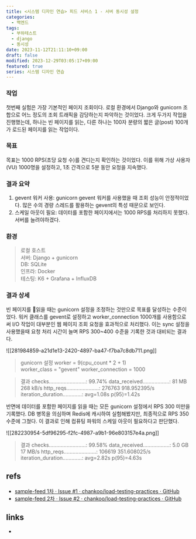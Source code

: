 ```yaml
---
title: <시스템 디자인 연습> 피드 서비스 1 - 서버 동시성 설정
categories:
  - 백엔드
tags:
  - 부하테스트
  - django
  - 동시성
date: 2023-11-12T21:11:10+09:00
draft: false
modified: 2023-12-29T03:05:17+09:00
featured: true
series: 시스템 디자인 연습
---
```


### 작업
첫번째 실험은 가장 기본적인 페이지 조회이다. 로컬 환경에서 Django와 gunicorn 조합으로 어느 정도의 조회 트래픽을 감당하는지 파악하는 것이었다. 크게 두가지 작업을 진행했는데, 하나는 빈 페이지를 읽는, 다른 하나는 100자 분량의 짧은 글(post) 100개가 로드된 페이지를 읽는 작업이다.

### 목표
목표는 1000 RPS(초당 요청 수)를 견디는지 확인하는 것이었다. 이를 위해 가상 사용자(VU) 1000명을 설정하고, 1초 간격으로 5분 동안 요청을 지속했다.

### 결과 요약
1. gevent 워커 사용: gunicorn gevent 워커를 사용했을 때 조회 성능이 안정적이었다. 많은 수의 경량 스레드를 활용하는 gevent의 특성 때문으로 보인다.
2. 스케일 아웃이 필요: 데이터를 포함한 페이지에서는 1000 RPS를 처리하지 못했다. 서버를 늘려야하겠다.

### 환경
> 로컬 호스트  
서버: Django + gunicorn  
DB: SQLite  
인프라: Docker  
테스팅: K6 + Grafana + InfluxDB

### 결과 상세
빈 페이지를 읽을 때는 gunicorn 설정을 조정하는 것만으로 목표를 달성하는 수준이었다. 워커 클래스를 gevent로 설정하고 worker_connection 1000개를 사용함으로써 I/O 작업이 대부분인 웹 페이지 조회 요청을 효과적으로 처리했다. 이는 sync 설정을 사용했을때 요청 처리 시간이 늘며 RPS 300~400 수준을 기록한 것과 대비되는 결과다.

![[281984859-a21d1e13-2420-4897-ba47-f7ba7c8db711.png]]

> gunicorn 설정
> worker = 9(cpu_count * 2 + 1)  
worker_class = "gevent"
worker_connection = 1000

> 결과
>  checks.........................: 99.74%
>  data_received..................: 81 MB  268 kB/s
>  http_reqs......................: 276763 918.952395/s
>  iteration_duration.............: avg=1.08s p(95)=1.42s

반면에 데이터를 포함한 페이지를 읽을 때는 모든 gunicorn 설정에서 RPS 300 미만을 기록했다. DB 병목을 의심하며 Redis에 캐시하여 실험해봤지만, 최종적으로 RPS 350 수준에 그쳤다. 이 결과로 인해 컴퓨팅 파워의 스케일 아웃이 필요하다고 판단했다.

![[282230954-5df96295-f2fc-4987-a9b1-96e803157e4a.png]]

> 결과
> checks.........................: 99.58%
> data_received..................: 5.0 GB 17 MB/s
> http_reqs......................: 106619 351.608025/s
> iteration_duration.............: avg=2.82s  p(95)=4.63s


## refs
- [sample-feed 1차 · Issue #1 · chankoo/load-testing-practices · GitHub](https://github.com/chankoo/load-testing-practices/issues/1)
- [sample-feed 2차 · Issue #2 · chankoo/load-testing-practices · GitHub](https://github.com/chankoo/load-testing-practices/issues/2)


## links
- 
